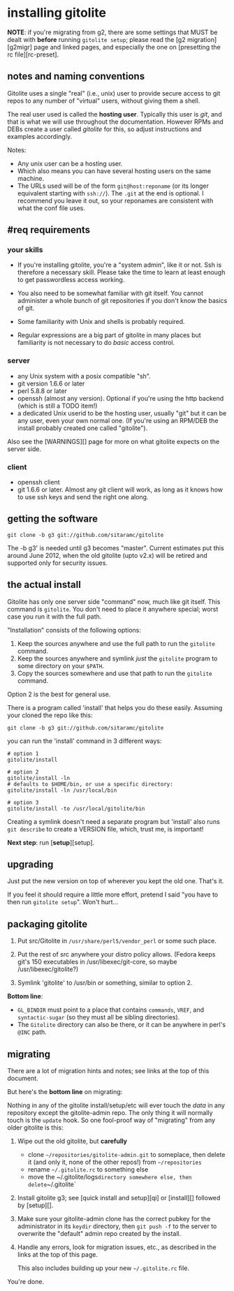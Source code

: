 # installing gitolite

**NOTE**: if you're migrating from g2, there are some settings that MUST be
dealt with **before** running `gitolite setup`; please read the [g2
migration][g2migr] page and linked pages, and especially the one on
[presetting the rc file][rc-preset].

## notes and naming conventions

Gitolite uses a single "real" (i.e., unix) user to provide secure access to
git repos to any number of "virtual" users, without giving them a shell.

The real user used is called the **hosting user**.  Typically this user is
*git*, and that is what we will use throughout the documentation.  However
RPMs and DEBs create a user called *gitolite* for this, so adjust instructions
and examples accordingly.

Notes:

  * Any unix user can be a hosting user.
  * Which also means you can have several hosting users on the same machine.
  * The URLs used will be of the form `git@host:reponame` (or its longer
    equivalent starting with `ssh://`).  The `.git` at the end is optional.  I
    recommend you leave it out, so your reponames are consistent with what the
    conf file uses.

## #req requirements

### your skills

  * If you're installing gitolite, you're a "system admin", like it or not.
    Ssh is therefore a necessary skill.  Please take the time to learn at
    least enough to get passwordless access working.

  * You also need to be somewhat familiar with git itself.  You cannot
    administer a whole bunch of git repositories if you don't know the basics
    of git.

  * Some familiarity with Unix and shells is probably required.

  * Regular expressions are a big part of gitolite in many places but
    familiarity is not necessary to do *basic* access control.

### server

  * any Unix system with a posix compatible "sh".
  * git version 1.6.6 or later
  * perl 5.8.8 or later
  * openssh (almost any version).  Optional if you're using the http backend
    (which is still a TODO item!)
  * a dedicated Unix userid to be the hosting user, usually "git" but it can
    be any user, even your own normal one.  (If you're using an RPM/DEB the
    install probably created one called "gitolite").

Also see the [WARNINGS][] page for more on what gitolite expects on the server
side.

### client

  * openssh client
  * git 1.6.6 or later.  Almost any git client will work, as long as it knows
    how to use ssh keys and send the right one along.

## getting the software

    git clone -b g3 git://github.com/sitaramc/gitolite

The -b g3' is needed until g3 becomes "master".  Current estimates put this
around June 2012, when the old gitolite (upto v2.x) will be retired and
supported only for security issues.

## the actual install

Gitolite has only one server side "command" now, much like git itself.  This
command is `gitolite`.  You don't need to place it anywhere special; worst
case you run it with the full path.

"Installation" consists of the following options:

1.  Keep the sources anywhere and use the full path to run the `gitolite`
    command.
2.  Keep the sources anywhere and symlink *just* the `gitolite` program to
    some directory on your `$PATH`.
3.  Copy the sources somewhere and use that path to run the `gitolite`
    command.

Option 2 is the best for general use.

There is a program called 'install' that helps you do these easily.  Assuming
your cloned the repo like this:

    git clone -b g3 git://github.com/sitaramc/gitolite

you can run the 'install' command in 3 different ways:

    # option 1
    gitolite/install

    # option 2
    gitolite/install -ln
    # defaults to $HOME/bin, or use a specific directory:
    gitolite/install -ln /usr/local/bin

    # option 3
    gitolite/install -to /usr/local/gitolite/bin

Creating a symlink doesn't need a separate program but 'install' also runs
`git describe` to create a VERSION file, which, trust me, is important!

**Next step**: run [**setup**][setup].

## upgrading

Just put the new version on top of wherever you kept the old one.  That's it.

If you feel it should require a little more effort, pretend I said "you have
to then run `gitolite setup`".  Won't hurt...

## packaging gitolite

1.  Put src/Gitolite in `/usr/share/perl5/vendor_perl` or some such place.

2.  Put the rest of src anywhere your distro policy allows.  (Fedora keeps
    git's 150 executables in /usr/libexec/git-core, so maybe
    /usr/libexec/gitolite?)

3.  Symlink 'gitolite' to /usr/bin or something, similar to option 2.

**Bottom line**:

  * `GL_BINDIR` must point to a place that contains `commands`, `VREF`, and
    `syntactic-sugar` (so they must all be sibling directories).
  * The `Gitolite` directory can also be there, or it can be anywhere in
    perl's `@INC` path.

## migrating

There are a lot of migration hints and notes; see links at the top of this
document.

But here's the **bottom line** on migrating:

Nothing in any of the gitolite install/setup/etc will ever touch the *data* in
any repository except the gitolite-admin repo.  The only thing it will
normally touch is the `update` hook.  So one fool-proof way of "migrating"
from any older gitolite is this:

1.  Wipe out the old gitolite, but **carefully**

      * clone `~/repositories/gitolite-admin.git` to someplace, then delete it
        (and only it, none of the other repos!) from `~/repositories`
      * rename `~/.gitolite.rc` to something else
      * move the ~/.gitolite/logs` directory somewhere else, then delete `~/.gitolite`

2.  Install gitolite g3; see [quick install and setup][qi] or [install][]
    followed by [setup][].

3.  Make sure your gitolite-admin clone has the correct pubkey for the
    administrator in its `keydir` directory, then `git push -f` to the server
    to overwrite the "default" admin repo created by the install.

4.  Handle any errors, look for migration issues, etc., as described in the
    links at the top of this page.

    This also includes building up your new `~/.gitolite.rc` file.

You're done.
